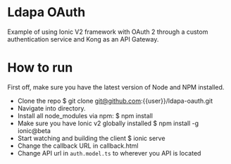 # Ldapa OAuth
Example of using Ionic V2 framework with OAuth 2 through a custom authentication service and Kong as an API Gateway.

# How to run
First off, make sure you have the latest version of Node and NPM installed.

* Clone the repo $ git clone git@github.com:{{user}}/ldapa-oauth.git
* Navigate into directory.
* Install all node_modules via npm: $ npm install
* Make sure you have Ionic v2 globally installed $ npm install -g ionic@beta
* Start watching and building the client $ ionic serve
* Change the callback URL in callback.html
* Change API url in `auth.model.ts` to wherever you API is located 
